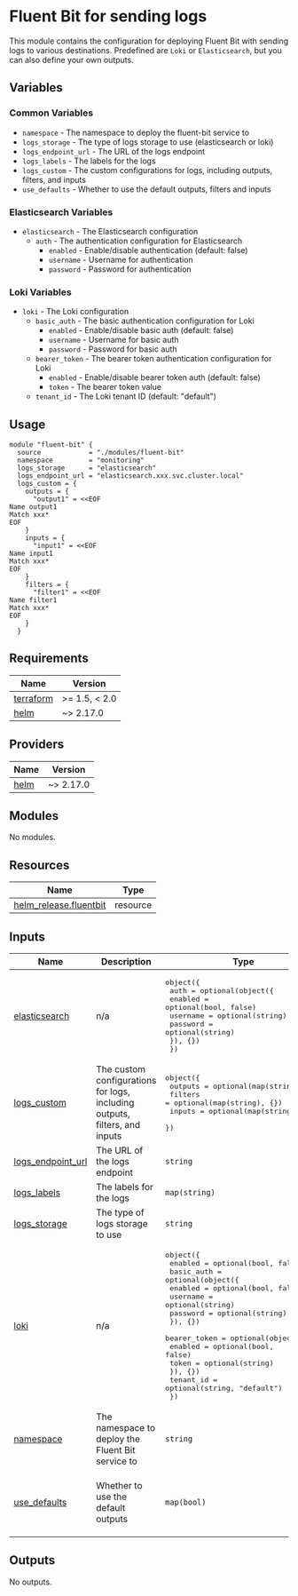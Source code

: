 # Fluent Bit for sending logs

This module contains the configuration for deploying Fluent Bit with sending logs to various destinations. Predefined are `Loki` or `Elasticsearch`, but you can also define your own outputs.

## Variables

### Common Variables

- `namespace` - The namespace to deploy the fluent-bit service to
- `logs_storage` - The type of logs storage to use (elasticsearch or loki)
- `logs_endpoint_url` - The URL of the logs endpoint
- `logs_labels` - The labels for the logs
- `logs_custom` - The custom configurations for logs, including outputs, filters, and inputs
- `use_defaults` - Whether to use the default outputs, filters and inputs

### Elasticsearch Variables

- `elasticsearch` - The Elasticsearch configuration
  - `auth` - The authentication configuration for Elasticsearch
    - `enabled` - Enable/disable authentication (default: false)
    - `username` - Username for authentication
    - `password` - Password for authentication

### Loki Variables

- `loki` - The Loki configuration
  - `basic_auth` - The basic authentication configuration for Loki
    - `enabled` - Enable/disable basic auth (default: false)
    - `username` - Username for basic auth
    - `password` - Password for basic auth
  - `bearer_token` - The bearer token authentication configuration for Loki
    - `enabled` - Enable/disable bearer token auth (default: false)
    - `token` - The bearer token value
  - `tenant_id` - The Loki tenant ID (default: "default")

## Usage

```hcl
module "fluent-bit" {
  source            = "./modules/fluent-bit"
  namespace         = "monitoring"
  logs_storage      = "elasticsearch"
  logs_endpoint_url = "elasticsearch.xxx.svc.cluster.local"
  logs_custom = {
    outputs = {
      "output1" = <<EOF
Name output1
Match xxx*
EOF
    }
    inputs = {
      "input1" = <<EOF
Name input1
Match xxx*
EOF
    }
    filters = {
      "filter1" = <<EOF
Name filter1
Match xxx*
EOF
    }
  }
```

<!-- BEGIN_TF_DOCS -->
## Requirements

| Name | Version |
|------|---------|
| <a name="requirement_terraform"></a> [terraform](#requirement\_terraform) | >= 1.5, < 2.0 |
| <a name="requirement_helm"></a> [helm](#requirement\_helm) | ~> 2.17.0 |

## Providers

| Name | Version |
|------|---------|
| <a name="provider_helm"></a> [helm](#provider\_helm) | ~> 2.17.0 |

## Modules

No modules.

## Resources

| Name | Type |
|------|------|
| [helm_release.fluentbit](https://registry.terraform.io/providers/hashicorp/helm/latest/docs/resources/release) | resource |

## Inputs

| Name | Description | Type | Default | Required |
|------|-------------|------|---------|:--------:|
| <a name="input_elasticsearch"></a> [elasticsearch](#input\_elasticsearch) | n/a | <pre>object({<br/>    auth = optional(object({<br/>      enabled  = optional(bool, false)<br/>      username = optional(string)<br/>      password = optional(string)<br/>    }), {})<br/>  })</pre> | `{}` | no |
| <a name="input_logs_custom"></a> [logs\_custom](#input\_logs\_custom) | The custom configurations for logs, including outputs, filters, and inputs | <pre>object({<br/>    outputs = optional(map(string), {})<br/>    filters = optional(map(string), {})<br/>    inputs  = optional(map(string), {})<br/>  })</pre> | <pre>{<br/>  "filters": {},<br/>  "inputs": {},<br/>  "outputs": {}<br/>}</pre> | no |
| <a name="input_logs_endpoint_url"></a> [logs\_endpoint\_url](#input\_logs\_endpoint\_url) | The URL of the logs endpoint | `string` | n/a | yes |
| <a name="input_logs_labels"></a> [logs\_labels](#input\_logs\_labels) | The labels for the logs | `map(string)` | `{}` | no |
| <a name="input_logs_storage"></a> [logs\_storage](#input\_logs\_storage) | The type of logs storage to use | `string` | `"loki"` | no |
| <a name="input_loki"></a> [loki](#input\_loki) | n/a | <pre>object({<br/>    enabled = optional(bool, false)<br/>    basic_auth = optional(object({<br/>      enabled  = optional(bool, false)<br/>      username = optional(string)<br/>      password = optional(string)<br/>    }), {})<br/>    bearer_token = optional(object({<br/>      enabled = optional(bool, false)<br/>      token   = optional(string)<br/>    }), {})<br/>    tenant_id = optional(string, "default")<br/>  })</pre> | `{}` | no |
| <a name="input_namespace"></a> [namespace](#input\_namespace) | The namespace to deploy the Fluent Bit service to | `string` | `"monitoring"` | no |
| <a name="input_use_defaults"></a> [use\_defaults](#input\_use\_defaults) | Whether to use the default outputs | `map(bool)` | <pre>{<br/>  "filters": true,<br/>  "inputs": true,<br/>  "outputs": true<br/>}</pre> | no |

## Outputs

No outputs.
<!-- END_TF_DOCS -->
